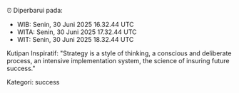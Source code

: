 ⏰ Diperbarui pada:
- WIB: Senin, 30 Juni 2025 16.32.44 UTC
- WITA: Senin, 30 Juni 2025 17.32.44 UTC
- WIT: Senin, 30 Juni 2025 18.32.44 UTC

Kutipan Inspiratif:
"Strategy is a style of thinking, a conscious and deliberate process, an intensive implementation system, the science of insuring future success."


Kategori: success

